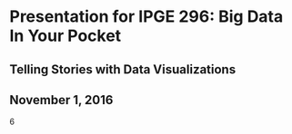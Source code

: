 # Presentation for IPGE 296: Big Data In Your Pocket
## Telling Stories with Data Visualizations
## November 1, 2016
6
